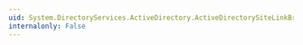 ```yaml
---
uid: System.DirectoryServices.ActiveDirectory.ActiveDirectorySiteLinkBridge.Delete
internalonly: False
---
```

